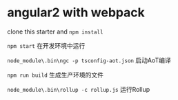 # angular2 with webpack

clone this starter and `npm install`

`npm start` 在开发环境中运行

`node_module\.bin\ngc -p tsconfig-aot.json` 启动AoT编译

`npm run build` 生成生产环境的文件

`node_module\.bin\rollup -c rollup.js` 运行Rollup